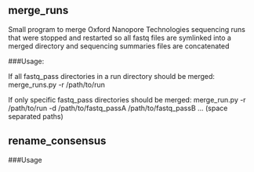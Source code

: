## merge_runs
Small program to merge Oxford Nanopore Technologies sequencing runs that were stopped and restarted so all fastq files are symlinked into a merged directory and sequencing summaries files are concatenated

###Usage:

If all fastq_pass directories in a run directory should be merged:
merge_runs.py -r /path/to/run 

If only specific fastq_pass directories should be merged:
merge_run.py -r /path/to/run -d /path/to/fastq_passA /path/to/fastq_passB ... (space separated paths)

## rename_consensus

###Usage
